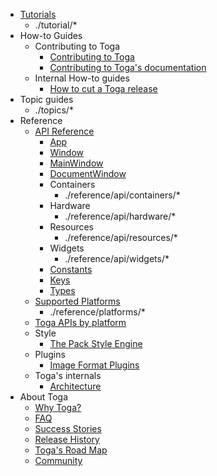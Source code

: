 <!-- rumdl-disable-line MD041 -->

<!-- rumdl-disable MD007 -->

- [Tutorials](tutorial/index.md)
    - ./tutorial/*
- How-to Guides
    - Contributing to Toga
        - [Contributing to Toga](how-to/contribute/code.md)
        - [Contributing to Toga's documentation](how-to/contribute/docs.md)
    - Internal How-to guides
        - [How to cut a Toga release](how-to/internal/release.md)
- Topic guides
    - ./topics/*
- Reference
    - [API Reference](reference/api/index.md)
        - [App](./reference/api/app.md)
        - [Window](./reference/api/window.md)
        - [MainWindow](./reference/api/mainwindow.md)
        - [DocumentWindow](./reference/api/documentwindow.md)
        - Containers
            - ./reference/api/containers/*
        - Hardware
            - ./reference/api/hardware/*
        - Resources
            - ./reference/api/resources/*
        - Widgets
            - ./reference/api/widgets/*
        - [Constants](./reference/api/constants.md)
        - [Keys](./reference/api/keys.md)
        - [Types](./reference/api/types.md)
    - [Supported Platforms](reference/platforms/index.md)
        - ./reference/platforms/*
    - [Toga APIs by platform](reference/widgets_by_platform.md)
    - Style
        - [The Pack Style Engine](reference/style/pack.md)
    - Plugins
        - [Image Format Plugins](reference/plugins/image_formats.md)
    - Toga's internals
        - [Architecture](reference/internals/architecture.md)
- About Toga
    - [Why Toga?](about/philosophy.md)
    - [FAQ](about/faq.md)
    - [Success Stories](about/success.md)
    - [Release History](about/releases.md)
    - [Toga's Road Map](about/roadmap.md)
    - [Community](about/community.md)
